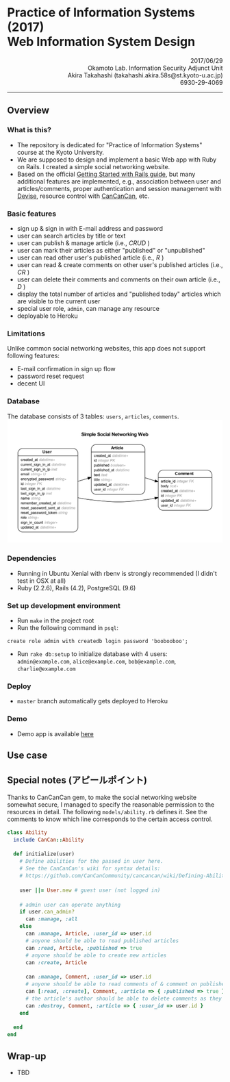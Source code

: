 # Practice of Information Systems (2017)  <br> Web Information System Design 

<p style="text-align: right;">
2017/06/29
<br>
Okamoto Lab. Information Security Adjunct Unit
<br>
Akira Takahashi (takahashi.akira.58s@st.kyoto-u.ac.jp)
<br>
6930-29-4069
</p>

----
## Overview
### What is this?
- The repository is dedicated for "Practice of Information Systems" course at the Kyoto University.
- We are supposed to design and implement a basic Web app with Ruby on Rails. I created a simple social networking website.
- Based on the official [Getting Started with Rails guide](http://edgeguides.rubyonrails.org/getting_started.html), but many additional features are implemented, e.g., association between user and articles/comments, proper authentication and session management with [Devise](https://github.com/plataformatec/devise), resource control with [CanCanCan](https://github.com/CanCanCommunity/cancancan), etc.

### Basic features
- sign up & sign in with E-mail address and password
- user can search articles by title or text
- user can publish & manage article (i.e., _CRUD_ )
- user can mark their articles as either "published" or "unpublished"
- user can read other user's published article (i.e., _R_ )
- user can read & create comments on other user's published articles (i.e., _CR_ )
- user can delete their comments and comments on their own article (i.e., _D_ )
- display the total number of articles and "published today" articles which are visible to the current user
- special user role, `admin`, can manage any resource
- deployable to Heroku

### Limitations
Unlike common social networking websites, this app does not support following features:
- E-mail confirmation in sign up flow
- password reset request
- decent UI

### Database
The database consists of 3 tables: `users`, `articles`, `comments`. 
![ERD](erd.png)

### Dependencies
- Running in Ubuntu Xenial with rbenv is strongly recommended (I didn't test in OSX at all)
- Ruby (2.2.6), Rails (4.2), PostgreSQL (9.6)

### Set up development environment
- Run `make` in the project root
- Run the following command in `psql`:
```
create role admin with createdb login password 'boobooboo';
```
- Run `rake db:setup` to initialize database with 4 users: `admin@example.com`, `alice@example.com`, `bob@example.com`, `charlie@example.com`

### Deploy
- `master` branch automatically gets deployed to Heroku 

### Demo
- Demo app is available [here](https://shrouded-stream-48188.herokuapp.comhttps://shrouded-stream-48188.herokuapp.com)


## Use case
### 


## Special notes (アピールポイント)
Thanks to CanCanCan gem, to make the social networking website somewhat secure, 
I managed to specify the reasonable permission to the resources in detail. 
The following `models/ability.rb` defines it. 
See the comments to know which line corresponds to the certain access control.
```ruby
class Ability
  include CanCan::Ability

  def initialize(user)
    # Define abilities for the passed in user here.
    # See the CanCanCan's wiki for syntax details:
    # https://github.com/CanCanCommunity/cancancan/wiki/Defining-Abilities
    
    user ||= User.new # guest user (not logged in)
    
    # admin user can operate anything
    if user.can_admin?
      can :manage, :all
    else
      can :manage, Article, :user_id => user.id
      # anyone should be able to read published articles
      can :read, Article, :published => true
      # anyone should be able to create new articles
      can :create, Article
      
      can :manage, Comment, :user_id => user.id
      # anyone should be able to read comments of & comment on published articles
      can [:read, :create], Comment, :article => { :published => true }
      # the article's author should be able to delete comments as they wish
      can :destroy, Comment, :article => { :user_id => user.id }
    end
    
  end
end
```

## Wrap-up
- TBD